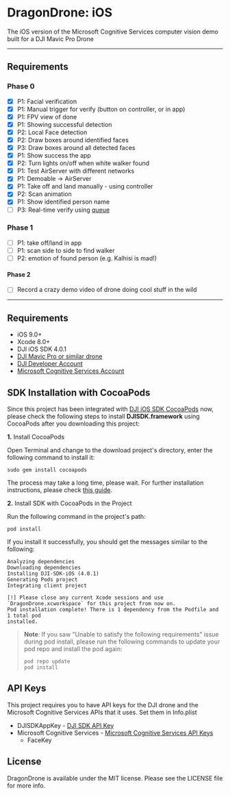# DragonDrone: iOS
The iOS version of the Microsoft Cognitive Services computer vision demo built for a DJI Mavic Pro Drone

---
## Requirements

### Phase 0
- [x] P1: Facial verification
- [x] P1: Manual trigger for verify (button on controller, or in app)
- [x] P1: FPV view of done
- [x] P1: Showing successful detection
- [x] P2: Local Face detection
- [x] P2: Draw boxes around identified faces
- [x] P3: Draw boxes around all detected faces
- [x] P1: Show success the app
- [x] P2: Turn lights on/off when white walker found
- [x] P1: Test AirServer with different networks
- [x] P1: Demoable -> AirServer
- [x] P1: Take off and land manually - using controller
- [x] P2: Scan animation
- [x] P1: Show identified person name
- [ ] P3: Real-time verify using [queue](https://docs.microsoft.com/en-us/azure/cognitive-services/Computer-vision/vision-api-how-to-topics/howtoanalyzevideo_vision)

### Phase 1
- [ ] P1: take off/land in app
- [ ] P1: scan side to side to find walker
- [ ] P2: emotion of found person (e.g. Kalhisi is mad!)

#### Phase 2
- [ ] Record a crazy demo video of drone doing cool stuff in the wild
---

## Requirements

 - iOS 9.0+
 - Xcode 8.0+
 - DJI iOS SDK 4.0.1
 - [DJI Mavic Pro or similar drone](https://dji.com/)
 - [DJI Developer Account](https://developer.dji.com/)
 - [Microsoft Cognitive Services Account](https://azure.microsoft.com/en-us/services/cognitive-services/)

## SDK Installation with CocoaPods

Since this project has been integrated with [DJI iOS SDK CocoaPods](https://cocoapods.org/pods/DJI-SDK-iOS) now, please check the following steps to install **DJISDK.framework** using CocoaPods after you downloading this project:

**1.** Install CocoaPods

Open Terminal and change to the download project's directory, enter the following command to install it:

~~~
sudo gem install cocoapods
~~~

The process may take a long time, please wait. For further installation instructions, please check [this guide](https://guides.cocoapods.org/using/getting-started.html#getting-started).

**2.** Install SDK with CocoaPods in the Project

Run the following command in the project's path:

~~~
pod install
~~~

If you install it successfully, you should get the messages similar to the following:

~~~
Analyzing dependencies
Downloading dependencies
Installing DJI-SDK-iOS (4.0.1)
Generating Pods project
Integrating client project

[!] Please close any current Xcode sessions and use `DragonDrone.xcworkspace` for this project from now on.
Pod installation complete! There is 1 dependency from the Podfile and 1 total pod
installed.
~~~

> **Note**: If you saw "Unable to satisfy the following requirements" issue during pod install, please run the following commands to update your pod repo and install the pod again:
> 
> ~~~
> pod repo update
> pod install
> ~~~

## API Keys
This project requires you to have API keys for the DJI drone and the Microsoft Cognitive Services APIs that it uses. Set them in Info.plist
* DJISDKAppKey - [DJI SDK API Key](https://developer.dji.com/)
* Microsoft Cognitive Services - [Microsoft Cognitive Services API Keys](https://azure.microsoft.com/en-us/services/cognitive-services/)
    - FaceKey

## License

DragonDrone is available under the MIT license. Please see the LICENSE file for more info.


